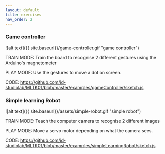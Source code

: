 ```yaml
---
layout: default
title: exercises
nav_order: 2
---
```


### Game controller
![alt text]({{ site.baseurl}}/game-controller.gif "game controller")

TRAIN MODE: Train the board to recognise 2 different gestures using the Arduino's magnetometer

PLAY MODE: Use the gestures to move a dot on screen.

CODE: https://github.com/id-studiolab/MLTK01/blob/master/examples/gameController/sketch.js

### Simple learning Robot
![alt text]({{ site.baseurl}}/assets/simple-robot.gif "simple robot")


TRAIN MODE: Teach the computer camera to recognise 2 different images

PLAY MODE: Move a servo motor depending on what the camera sees.

CODE: https://github.com/id-studiolab/MLTK01/blob/master/examples/simpleLearningRobot/sketch.js
